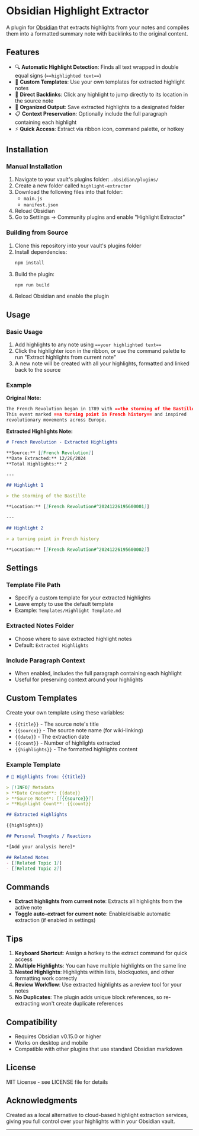 # Obsidian Highlight Extractor

A plugin for [Obsidian](https://obsidian.md) that extracts highlights from your notes and compiles them into a formatted summary note with backlinks to the original content.

## Features

- 🔍 **Automatic Highlight Detection**: Finds all text wrapped in double equal signs (`==highlighted text==`)
- 📝 **Custom Templates**: Use your own templates for extracted highlight notes
- 🔗 **Direct Backlinks**: Click any highlight to jump directly to its location in the source note
- 📁 **Organized Output**: Save extracted highlights to a designated folder
- 📋 **Context Preservation**: Optionally include the full paragraph containing each highlight
- ⚡ **Quick Access**: Extract via ribbon icon, command palette, or hotkey

## Installation

### Manual Installation

1. Navigate to your vault's plugins folder: `.obsidian/plugins/`
2. Create a new folder called `highlight-extractor`
3. Download the following files into that folder:
   - `main.js`
   - `manifest.json`
4. Reload Obsidian
5. Go to Settings → Community plugins and enable "Highlight Extractor"

### Building from Source

1. Clone this repository into your vault's plugins folder
2. Install dependencies:
   ```bash
   npm install
   ```
3. Build the plugin:
   ```bash
   npm run build
   ```
4. Reload Obsidian and enable the plugin

## Usage

### Basic Usage

1. Add highlights to any note using `==your highlighted text==`
2. Click the highlighter icon in the ribbon, or use the command palette to run "Extract highlights from current note"
3. A new note will be created with all your highlights, formatted and linked back to the source

### Example

**Original Note:**
```markdown
The French Revolution began in 1789 with ==the storming of the Bastille==. 
This event marked ==a turning point in French history== and inspired 
revolutionary movements across Europe.
```

**Extracted Highlights Note:**
```markdown
# French Revolution - Extracted Highlights

**Source:** [[French Revolution]]
**Date Extracted:** 12/26/2024
**Total Highlights:** 2

---

## Highlight 1

> the storming of the Bastille

**Location:** [[French Revolution#^20241226195600001]]

---

## Highlight 2

> a turning point in French history

**Location:** [[French Revolution#^20241226195600002]]
```

## Settings

### Template File Path
- Specify a custom template for your extracted highlights
- Leave empty to use the default template
- Example: `Templates/Highlight Template.md`

### Extracted Notes Folder
- Choose where to save extracted highlight notes
- Default: `Extracted Highlights`

### Include Paragraph Context
- When enabled, includes the full paragraph containing each highlight
- Useful for preserving context around your highlights

## Custom Templates

Create your own template using these variables:

- `{{title}}` - The source note's title
- `{{source}}` - The source note name (for wiki-linking)
- `{{date}}` - The extraction date
- `{{count}}` - Number of highlights extracted
- `{{highlights}}` - The formatted highlights content

### Example Template

```markdown
# 📌 Highlights from: {{title}}

> [!INFO] Metadata
> **Date Created**: {{date}}
> **Source Note**: [[{{source}}]]
> **Highlight Count**: {{count}}

## Extracted Highlights

{{highlights}}

## Personal Thoughts / Reactions

*[Add your analysis here]*

## Related Notes
- [[Related Topic 1]]
- [[Related Topic 2]]
```

## Commands

- **Extract highlights from current note**: Extracts all highlights from the active note
- **Toggle auto-extract for current note**: Enable/disable automatic extraction (if enabled in settings)

## Tips

1. **Keyboard Shortcut**: Assign a hotkey to the extract command for quick access
2. **Multiple Highlights**: You can have multiple highlights on the same line
3. **Nested Highlights**: Highlights within lists, blockquotes, and other formatting work correctly
4. **Review Workflow**: Use extracted highlights as a review tool for your notes
5. **No Duplicates**: The plugin adds unique block references, so re-extracting won't create duplicate references

## Compatibility

- Requires Obsidian v0.15.0 or higher
- Works on desktop and mobile
- Compatible with other plugins that use standard Obsidian markdown

## License

MIT License - see LICENSE file for details

## Acknowledgments

Created as a local alternative to cloud-based highlight extraction services, giving you full control over your highlights within your Obsidian vault.

---
